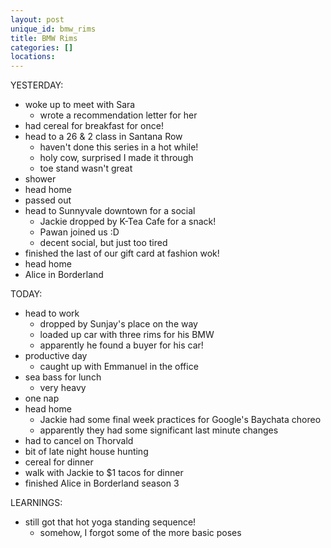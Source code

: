```yaml
---
layout: post
unique_id: bmw_rims
title: BMW Rims
categories: []
locations: 
---
```


YESTERDAY:
* woke up to meet with Sara
  * wrote a recommendation letter for her
* had cereal for breakfast for once!
* head to a 26 & 2 class in Santana Row
  * haven't done this series in a hot while!
  * holy cow, surprised I made it through
  * toe stand wasn't great
* shower
* head home
* passed out
* head to Sunnyvale downtown for a social
  * Jackie dropped by K-Tea Cafe for a snack!
  * Pawan joined us :D
  * decent social, but just too tired
* finished the last of our gift card at fashion wok!
* head home
* Alice in Borderland

TODAY:
* head to work
  * dropped by Sunjay's place on the way
  * loaded up car with three rims for his BMW
  * apparently he found a buyer for his car!
* productive day
  * caught up with Emmanuel in the office
* sea bass for lunch
  * very heavy
* one nap
* head home
  * Jackie had some final week practices for Google's Baychata choreo
  * apparently they had some significant last minute changes
* had to cancel on Thorvald
* bit of late night house hunting
* cereal for dinner
* walk with Jackie to $1 tacos for dinner
* finished Alice in Borderland season 3

LEARNINGS:
* still got that hot yoga standing sequence!
  * somehow, I forgot some of the more basic poses
